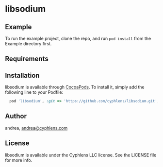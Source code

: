 # libsodium

## Example

To run the example project, clone the repo, and run `pod install` from the Example directory first.

## Requirements

## Installation

libsodium is available through [CocoaPods](https://cocoapods.org). To install
it, simply add the following line to your Podfile:

```ruby
  pod 'libsodium', :git => 'https://github.com/cyphlens/libsodium.git', :tag => '1.0.20'
```

## Author

andrea, andrea@cyphlens.com

## License

libsodium is available under the Cyphlens LLC license. See the LICENSE file for more info.
